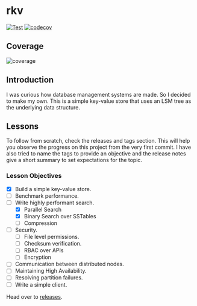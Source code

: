 # rkv

[![Test](https://github.com/ltbringer/rkv/actions/workflows/test.yml/badge.svg)](https://github.com/ltbringer/rkv/actions/workflows/test.yml)
[![codecov](https://codecov.io/gh/ltbringer/rkv/branch/main/graph/badge.svg?token=KMV5N5WM3G)](https://codecov.io/gh/ltbringer/rkv)

## Coverage

![coverage](https://codecov.io/gh/ltbringer/rkv/branch/main/graphs/tree.svg?token=KMV5N5WM3G)

## Introduction

I was curious how database management systems are made. So I decided to make my own. This is a simple key-value store that uses an LSM tree as the underlying data structure.

## Lessons

To follow from scratch, check the releases and tags section. This will help you observe the progress on this project from the very first commit. I have also tried to name the tags to provide an objective and the release notes give a short summary to set expectations for the topic.

### Lesson Objectives 

- [x] Build a simple key-value store.
- [ ] Benchmark performance.
- [ ] Write highly performant search.
    - [x] Parallel Search
    - [x] Binary Search over SSTables
    - [ ] Compression
- [ ] Security.
    - [ ] File level permissions.
    - [ ] Checksum verification.
    - [ ] RBAC over APIs
    - [ ] Encryption
- [ ] Communication between distributed nodes.
- [ ] Maintaining High Availability.
- [ ] Resolving partition failures.
- [ ] Write a simple client.

Head over to [releases](https://github.com/ltbringer/rkv/releases).